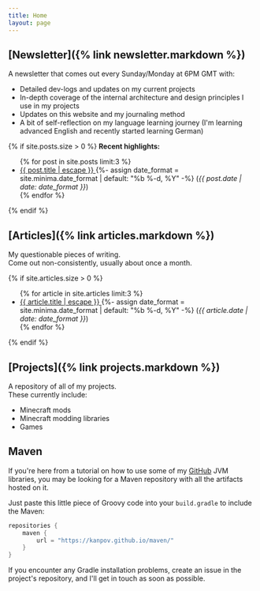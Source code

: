 ```yaml
---
title: Home
layout: page
---
```


## [Newsletter]({% link newsletter.markdown %})

A newsletter that comes out every Sunday/Monday at 6PM GMT with:

- Detailed dev-logs and updates on my current projects
- In-depth coverage of the internal architecture and design principles I use in my projects
- Updates on this website and my journaling method
- A bit of self-reflection on my language learning journey (I'm learning advanced English and recently started learning
  German)

{% if site.posts.size > 0 %}
**Recent highlights:**
<ul>
{% for post in site.posts limit:3 %}
<li>
<a href="{{ post.url | relative_url }}">
{{ post.title | escape }}
</a>
{%- assign date_format = site.minima.date_format | default: "%b %-d, %Y" -%}
(<i>{{ post.date | date: date_format }}</i>)
</li>
{% endfor %}
</ul>
{% endif %}

## [Articles]({% link articles.markdown %})

My questionable pieces of writing.\
Come out non-consistently, usually about once a month.

{% if site.articles.size > 0 %}
<ul>
{% for article in site.articles limit:3 %}
<li>
<a href="{{ article.url | relative_url }}">
{{ article.title | escape }}
</a>
{%- assign date_format = site.minima.date_format | default: "%b %-d, %Y" -%}
(<i>{{ article.date | date: date_format }}</i>)
</li>
{% endfor %}
</ul>
{% endif %}

## [Projects]({% link projects.markdown %})

A repository of all of my projects.\
These currently include:

- Minecraft mods
- Minecraft modding libraries
- Games

## Maven

If you're here from a tutorial on how to use some of my [GitHub](https://github.com/kanpov) JVM libraries,
you may be looking for a Maven repository with all the artifacts hosted on it.

Just paste this little piece of Groovy code into your `build.gradle` to include the Maven:

```groovy
repositories {
    maven {
        url = "https://kanpov.github.io/maven/"
    }
}
```

If you encounter any Gradle installation problems, create an issue in the project's repository, and I'll get in
touch as soon as possible.
